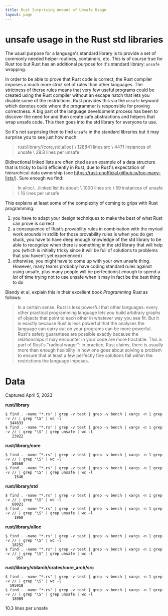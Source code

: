 ```yaml
---
title: Rust Surprising Amount of Unsafe Usage
layout: page
---
```


# unsafe usage in the Rust std libraries

The usual purpose for a language's standard library is to provide a set of commonly needed helper routines, containers, etc. This is of course true for Rust too but Rust has an additional purpose for it's standard library: `unsafe` wrapping.

In order to be able to prove that Rust code is correct, the Rust compiler imposes a much more strict set of rules than other languages. The strictness of therse rules means that very few useful programs could be created using the Rust compiler without an escape hatch that lets you disable some of the restrictions. Rust provides this via the `unsafe` keyword which denotes code where the programmer is responsible for proving correctness. A big part of the language development process has been to discover the need for and then create safe abstractions and helpers that wrap unsafe code. This then goes into the std library for everyone to use.

So it's not surprising then to find `unsafe` in the standard libraries but it may surprise you to see just how much:

> rust/library/{core,std,alloc} \\
> 128841 lines src \\
> 4471 instances of unsafe \\
> 28.8 lines per unsafe

Bidirectional linked lists are often cited as an example of a data structure that is tricky to build efficiently in Rust, due to Rust's expectation of hierarchical data ownership (see https://rust-unofficial.github.io/too-many-lists/). Sure enough we find:

> In alloc/.../linked list its about: \\
> 1000 lines src \\
> 59 instances of unsafe \\
> 16 lines per unsafe

This explains at least some of the complexity of coming to grips with Rust programming:
  1. you have to adapt your design techniques to make the best of what Rust can prove is correct
  2. a consequence of Rust’s provability rules in combination with the myriad work arounds in stdlib for those provability rules is when you do get stuck, you have to have deep enough knowledge of the std library to be able to recognize when there is something in the std library that will help you (which is initially tricky since it will be full of solutions to problems that you haven’t yet experienced)
  3. otherwise, you might have to come up with your own unsafe thing. However, many teams probably have coding standard rules against using unsafe, plus many people will be perfectionist enough to spend a *lot* of time trying not to use unsafe when it may in fact be the best thing to do

Blandy et al, explain this in their excellent book *Programming Rust* as follows: 

>In a certain sense, Rust is less powerful that other languages: every other practical programming language lets you build arbitrary graphs of objects that point to each other in whatever way you see fit. But it is exactly because Rust is less powerful that the analyses the language can carry out on your programs can be more powerful. Rust's safety guarantees are possible exactly because the relationships it may encounter in your code are more tractable. This is part of Rust's "radical wager": in practice, Rust claims, there is usually more than enough flexibility in how one goes about solving a problem to ensure that at least a few perfectly fine solutions fall within the restrictions the language imposes.

# Data

Captured April 5, 2023

**rust/library**
```
$ find . -name "*.rs" | grep -v test | grep -v bench | xargs -n 1 grep -v // | grep "\S" | wc -l
  344633
$ find . -name "*.rs" | grep -v test | grep -v bench | xargs -n 1 grep -v // | grep "\S" | grep unsafe | wc -l
   23922
```

**rust/library/core**
```
$ find . -name "*.rs" | grep -v test | grep -v bench | xargs -n 1 grep -v // | grep "\S" | wc -l
   50568
$ find . -name "*.rs" | grep -v test | grep -v bench | xargs -n 1 grep -v // | grep "\S" | grep unsafe | wc -l
    1546
```

**rust/library/std**
```
$ find . -name "*.rs" | grep -v test | grep -v bench | xargs -n 1 grep -v // | grep "\S" | wc -l
   60021
$ find . -name "*.rs" | grep -v test | grep -v bench | xargs -n 1 grep -v // | grep "\S" | grep unsafe | wc -l
    1968
```

**rust/library/alloc**
```
$ find . -name "*.rs" | grep -v test | grep -v bench | xargs -n 1 grep -v // | grep "\S" | wc -l
   18252
$ find . -name "*.rs" | grep -v test | grep -v bench | xargs -n 1 grep -v // | grep "\S" | grep unsafe | wc -l
     957
```
**rust/library/stdarch/crates/core_arch/src**
```
$ find . -name "*.rs" | grep -v test | grep -v bench | xargs -n 1 grep -v // | grep "\S" | wc -l
  195918
$ find . -name "*.rs" | grep -v test | grep -v bench | xargs -n 1 grep -v // | grep "\S" | grep unsafe | wc -l
   18989
```
10.3 lines per unsafe
